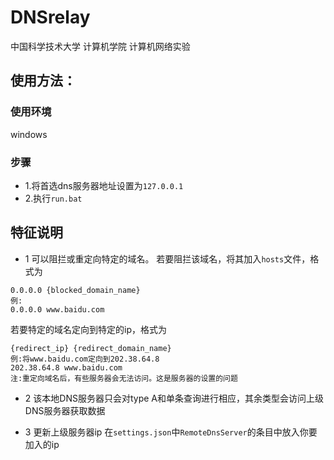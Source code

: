 # DNSrelay
中国科学技术大学 计算机学院 计算机网络实验
## 使用方法：
### 使用环境
windows
### 步骤
- 1.将首选dns服务器地址设置为`127.0.0.1` 
- 2.执行`run.bat`
## 特征说明
- 1 可以阻拦或重定向特定的域名。
若要阻拦该域名，将其加入`hosts`文件，格式为
```
0.0.0.0 {blocked_domain_name}
例:
0.0.0.0 www.baidu.com
```
若要特定的域名定向到特定的ip，格式为
```
{redirect_ip} {redirect_domain_name}
例:将www.baidu.com定向到202.38.64.8 
202.38.64.8 www.baidu.com
注:重定向域名后，有些服务器会无法访问。这是服务器的设置的问题
```
- 2 该本地DNS服务器只会对type A和单条查询进行相应，其余类型会访问上级DNS服务器获取数据

- 3 更新上级服务器ip
在`settings.json`中`RemoteDnsServer`的条目中放入你要加入的ip


